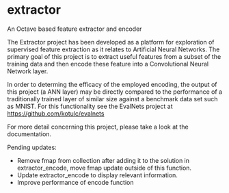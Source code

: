# extractor
An Octave based feature extractor and encoder

The Extractor project has been developed as a platform for exploration of supervised feature extraction as it relates to Artificial Neural Networks. The primary goal of this project is to extract useful features from a subset of the training data and then encode these feature into a Convolutional Neural Network layer. 

In order to determing the efficacy of the employed encoding, the output of this project (a ANN layer) may be directly compared to the performance of a traditionally trained layer of similar size against a benchmark data set such as MNIST. For this functionality see the EvalNets project at https://github.com/kotulc/evalnets

For more detail concerning this project, please take a look at the documentation.

Pending updates:
- Remove fmap from collection after adding it to the solution in extractor_encode, move fmap update outside of this function.
- Update extractor_encode to display relevant information.
- Improve performance of encode function
